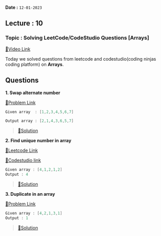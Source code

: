 **Date :** `12-01-2023`

## Lecture : 10
### Topic : Solving LeetCode⧸CodeStudio Questions [Arrays]

[📍Video Link](https://www.youtube.com/watch?v=oVa8DfUDKTw&list=PLDzeHZWIZsTryvtXdMr6rPh4IDexB5NIA&index=10)

Today we solved questions from leetcode and codestudio(coding ninjas coding platform) on **Arrays**.

## Questions
**1.  Swap alternate number**

[📍Problem Link](https://www.codingninjas.com/codestudio/problem-details/swap-alternate_624941)
```c++
Given array  : [1,2,3,4,5,6,7]

Output array : [2,1,4,3,6,5,7]
```
>[📍Solution](/Day%2002/ArraysQuest/01.%20SwapAlternate%20elements.md)

**2. Find unique number in array**

[📍Leetcode Link](https://leetcode.com/problems/single-number/description/)

[📍Codestudio link](https://www.codingninjas.com/codestudio/problems/find-unique_625159?source=youtube&campaign=love_babbar_codestudio1&utm_source=youtube&utm_medium=affiliate&utm_campaign=love_babbar_codestudio1)

```c++
Given array : [4,1,2,1,2]
Output : 4
```
>[📍Solution](/Day%2002/ArraysQuest/02.%20Find%20Unique%20number.md)

**3. Duplicate in an array**

[📍Problem Link](https://www.codingninjas.com/codestudio/problems/duplicate-in-array_893397?source=youtube&campaign=love_babbar_codestudio1&utm_source=youtube&utm_medium=affiliate&utm_campaign=love_babbar_codestudio1&leftPanelTab=0)

```c++
Given array : [4,2,1,3,1]
Output : 1
```

>[📍Solution](/Day%2002/ArraysQuest/03.%20FInd%20duplicate%20number%20in%20array.md)
